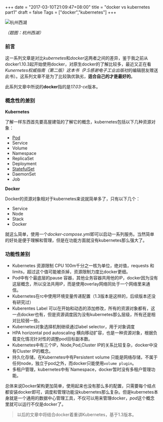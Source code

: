 +++
date = "2017-03-10T21:09:47+08:00"
title = "docker vs kubernetes part1"
draft = false
Tags = ["docker","kubernetes"]
+++

![杭州西湖](http://olz1di9xf.bkt.clouddn.com/20161016031.jpg)

*（题图：杭州西湖）*

### 前言

这一系列文章是对比*kubernetes*和*docker*这两者之间的差异，鉴于我之前从docker1.10.3起开始使用docker，对原生docker的了解比较多，最近又正在看*Kunernetes权威指南（第二版）*这本书（P.S感谢*电子工业出版社*的编辑朋友赠送此书）。这系列文章不是为了比较孰优孰劣，**适合自己的才是最好的**。

此系列文章中所说的**docker**指的是*17.03-ce*版本。

### 概念性的差别

**Kubernetes**

了解一样东西首先要高屋建瓴的了解它的概念，kubernetes包括以下几种资源对象：

- [Pod](https://kubernetes.io/docs/concepts/abstractions/pod/)
- Service
- Volume
- Namespace
- ReplicaSet
- Deployment
- [StatefulSet](https://kubernetes.io/docs/concepts/abstractions/controllers/statefulsets/)
- DaemonSet
- Job

**Docker**

Docker的资源对象相对于kubernetes来说就简单多了，只有以下几个：

- Service
- Node
- Stack
- Docker

就这么简单，使用一个*docker-compose.yml*即可以启动一系列服务。当然简单的好处是便于理解和管理，但是在功能方面就没有kubernetes那么强大了。

### 功能性差别

- Kubernetes 资源限制 CPU 100m千分之一核为单位，绝对值，requests 和limits，超过这个值可能被杀掉，资源限制力度比docker更细。
- Pod中有个最底层的pause 容器，其他业务容器共用他的IP，docker因为没有这层概念，所以没法共用IP，而是使用overlay网络同处于一个网络里来通信。
- Kubernetes在rc中使用环境变量传递配置（1.3版本是这样的，后续版本还没有研究过）
- Kuberentes Label 可以在开始和动态的添加修改，所有的资源对象都有，这一点docker也有，但是资源调度因为没有kubernetes那么层级，所有还是相对比较弱一些。
- Kubernetes对象选择机制继续通过label selector，用于对象调度
- HPA horizontal pod autoscaling 横向移动扩容，也是一种资源对象，根据负载变化情况针对性的调整pod目标副本数。
- Kubernetes中有三个IP，Node,Pod,Cluster IP的关系比较复杂，docker中没有Cluster IP的概念。
- 持久化存储，在Kubernetes中有Persistent volume 只能是网络存储，不属于任何node，独立于pod之外，而docker只能使用`volume plugin`。
- 多租户管理，kubernetes中有`Namespace，docker暂时没有多租户管理功能。

总体来说Docker架构更加简单，使用起来也没有那么多的配置，只需要每个结点都安装docker即可，调度和管理功能没kubernetes那么复杂。但是kubernetes本身就是一个通用的数据中心管理工具，不仅可以用来管理docker，*pod*这个概念里就可以运行不仅是docker了。

> 以后的文章中将结合docker着重讲Kubernetes，基于1.3版本。